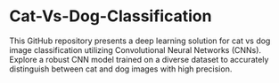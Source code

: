 # Cat-Vs-Dog-Classification
This GitHub repository presents a deep learning solution for cat vs dog image classification utilizing Convolutional Neural Networks (CNNs). Explore a robust CNN model trained on a diverse dataset to accurately distinguish between cat and dog images with high precision. 
